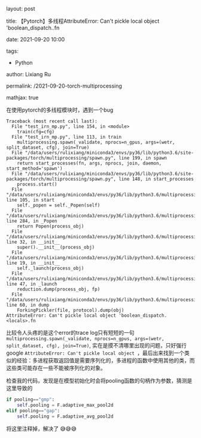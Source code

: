 
layout: post

title: 【Pytorch】多线程AttributeError: Can't pickle local object 'boolean_dispatch.<locals>.fn

date:  2021-09-20 10:00

tags: 

- Python

author: Lixiang Ru

permalink: /2021-09-20-torch-multiprocessing

mathjax: true

在使用pytorch的多线程模块时，遇到一个bug
``` shell
Traceback (most recent call last):
  File "test_irn_mp.py", line 154, in <module>
    train(cfg=cfg)
  File "test_irn_mp.py", line 113, in train
    multiprocessing.spawn(_validate, nprocs=n_gpus, args=(wetr, split_dataset, cfg), join=True)
  File "/data/users/rulixiang/miniconda3/envs/py36/lib/python3.6/site-packages/torch/multiprocessing/spawn.py", line 199, in spawn
    return start_processes(fn, args, nprocs, join, daemon, start_method='spawn')
  File "/data/users/rulixiang/miniconda3/envs/py36/lib/python3.6/site-packages/torch/multiprocessing/spawn.py", line 148, in start_processes
    process.start()
  File "/data/users/rulixiang/miniconda3/envs/py36/lib/python3.6/multiprocessing/process.py", line 105, in start
    self._popen = self._Popen(self)
  File "/data/users/rulixiang/miniconda3/envs/py36/lib/python3.6/multiprocessing/context.py", line 284, in _Popen
    return Popen(process_obj)
  File "/data/users/rulixiang/miniconda3/envs/py36/lib/python3.6/multiprocessing/popen_spawn_posix.py", line 32, in __init__
    super().__init__(process_obj)
  File "/data/users/rulixiang/miniconda3/envs/py36/lib/python3.6/multiprocessing/popen_fork.py", line 19, in __init__
    self._launch(process_obj)
  File "/data/users/rulixiang/miniconda3/envs/py36/lib/python3.6/multiprocessing/popen_spawn_posix.py", line 47, in _launch
    reduction.dump(process_obj, fp)
  File "/data/users/rulixiang/miniconda3/envs/py36/lib/python3.6/multiprocessing/reduction.py", line 60, in dump
    ForkingPickler(file, protocol).dump(obj)
AttributeError: Can't pickle local object 'boolean_dispatch.<locals>.fn
```
比较令人头疼的是这个error的trace log只有短短的一句 `multiprocessing.spawn(_validate, nprocs=n_gpus, args=(wetr, split_dataset, cfg), join=True)`, 实在是摸不清哪里出现的问题，只好强行google `AttributeError: Can't pickle local object `，最后出来找到一个类似的经验：多进程获取返回值是需要序列化的，多进程的函数中使用其他的类，而这些类可能存在一些不能被序列化的对象。

检查我的代码，发现是在模型初始化时会将pooling函数的句柄作为参数，猜测是这里导致的

```python
if pooling=="gmp":
    self.pooling = F.adaptive_max_pool2d
elif pooling=="gap":
    self.pooling = F.adaptive_avg_pool2d
```

将这里注释掉，解决了 :sweat_smile::sweat_smile::sweat_smile: